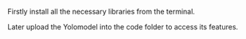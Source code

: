 Firstly install all the necessary libraries from the terminal.

Later upload the Yolomodel into the code folder to access its features.
